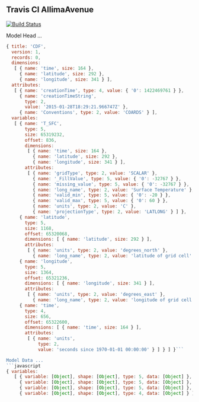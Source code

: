 ## Travis CI AllimaAvenue
[![Build Status](https://travis-ci.org/johnlayton/allimaavenue.png?branch=master)](https://travis-ci.org/johnlayton/allimaavenue)

Model Head ...
```javascript
{ title: 'CDF',
  version: 1,
  records: 0,
  dimensions:
   [ { name: 'time', size: 164 },
     { name: 'latitude', size: 292 },
     { name: 'longitude', size: 341 } ],
  attributes:
   [ { name: 'creationTime', type: 4, value: { '0': 1422469761 } },
     { name: 'creationTimeString',
       type: 2,
       value: '2015-01-28T18:29:21.966747Z' },
     { name: 'Conventions', type: 2, value: 'COARDS' } ],
  variables:
   [ { name: 'T_SFC',
       type: 5,
       size: 65319232,
       offset: 836,
       dimensions:
        [ { name: 'time', size: 164 },
          { name: 'latitude', size: 292 },
          { name: 'longitude', size: 341 } ],
       attributes:
        [ { name: 'gridType', type: 2, value: 'SCALAR' },
          { name: '_FillValue', type: 5, value: { '0': -32767 } },
          { name: 'missing_value', type: 5, value: { '0': -32767 } },
          { name: 'long_name', type: 2, value: 'Surface Temperature' },
          { name: 'valid_min', type: 5, value: { '0': -20 } },
          { name: 'valid_max', type: 5, value: { '0': 60 } },
          { name: 'units', type: 2, value: 'C' },
          { name: 'projectionType', type: 2, value: 'LATLONG' } ] },
     { name: 'latitude',
       type: 5,
       size: 1168,
       offset: 65320068,
       dimensions: [ { name: 'latitude', size: 292 } ],
       attributes:
        [ { name: 'units', type: 2, value: 'degrees_north' },
          { name: 'long_name', type: 2, value: 'latitude of grid cell' } ] },
     { name: 'longitude',
       type: 5,
       size: 1364,
       offset: 65321236,
       dimensions: [ { name: 'longitude', size: 341 } ],
       attributes:
        [ { name: 'units', type: 2, value: 'degrees_east' },
          { name: 'long_name', type: 2, value: 'longitude of grid cell' } ] },
     { name: 'time',
       type: 4,
       size: 656,
       offset: 65322600,
       dimensions: [ { name: 'time', size: 164 } ],
       attributes:
        [ { name: 'units',
            type: 2,
            value: 'seconds since 1970-01-01 00:00:00' } ] } ] }```

Model Data ...
```javascript
{ variables:
   [ { variable: [Object], shape: [Object], type: 5, data: [Object] },
     { variable: [Object], shape: [Object], type: 5, data: [Object] },
     { variable: [Object], shape: [Object], type: 5, data: [Object] },
     { variable: [Object], shape: [Object], type: 4, data: [Object] } ] }```

